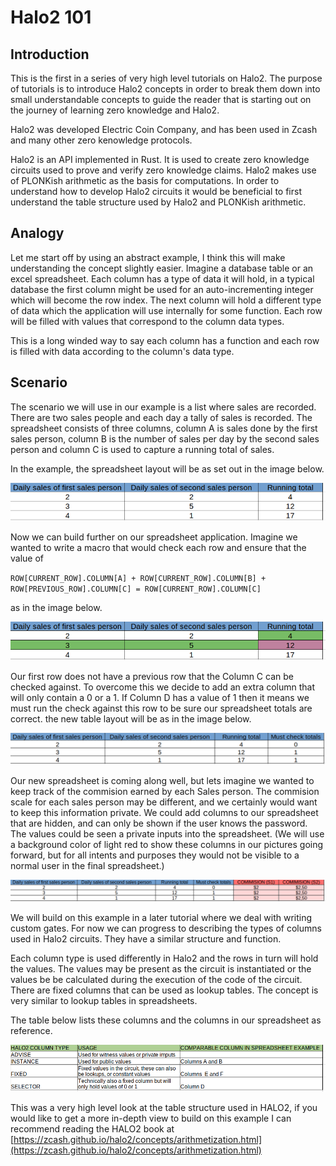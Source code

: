 # Halo2 101

## Introduction
This is the first in a series of very high level tutorials on Halo2. The purpose of tutorials is to introduce Halo2 concepts in order to break them down into small understandable concepts to guide the reader that is starting out on the journey of learning zero knowledge and Halo2.

Halo2 was developed Electric Coin Company, and has been used in Zcash and many other zero kenowledge protocols.

Halo2 is an API implemented in Rust. It is used to create zero knowledge circuits used to prove and verify zero knowledge claims. Halo2 makes use of PLONKish arithmetic as the basis for computations. In order to understand how to develop Halo2 circuits it would be beneficial to first understand the table structure used by Halo2 and PLONKish arithmetic.

## Analogy
Let me start off by using an abstract example, I think this will make understanding the concept slightly easier.
Imagine a database table or an excel spreadsheet. Each column has a type of data it will hold, in a typical database the first column might be used for an auto-incrementing integer which will become the row index. The next column will hold a different type of data which the application will use internally for some function. Each row will be filled with values that correspond to the column data types. 

This is a long winded way to say each column has a function and each row is filled with data according to the column's data type.

## Scenario
The scenario we will use in our example is a list where sales are recorded.
There are two sales people and each day a tally of sales is recorded.
The spreadsheet consists of three columns, column A is sales done by the first sales person, column B is the number of sales per day by the second sales person and column C is used to capture a running total of sales.

In the example, the spreadsheet layout will be as set out in the image below.

![Table](pics/table_layout1.png)

Now we can build further on our spreadsheet application. Imagine we wanted to write a macro that would check each row and ensure that the value of 

`ROW[CURRENT_ROW].COLUMN[A] + ROW[CURRENT_ROW].COLUMN[B] + ROW[PREVIOUS_ROW].COLUMN[C] = ROW[CURRENT_ROW].COLUMN[C]`

as in the image below.

![Table](pics/first_constraint.png)

Our first row does not have a previous row that the Column C can be checked against. To overcome this we decide to add an extra column that will only contain a 0 or a 1. If Column D has a value of 1 then it means we must run the check against this row to be sure our spreadsheet totals are correct. the new table layout will be as in the image below.

![Table](pics/table_layout2.png)

Our new spreadsheet is coming along well, but lets imagine we wanted to keep track of the commision earned by each Sales person. The commision scale for each sales person may be different, and we certainly would want to keep this information private. We could add columns to our spreadsheet that are hidden, and can only be shown if the user knows the password. The values could be seen a private inputs into the spreadsheet. (We will use a background color of light red to show these columns in our pictures going forward, but for all intents and purposes they would not be visible to a normal user in the final spreadsheet.)

![Table](pics/layout_privateColumns.png)

We will build on this example in a later tutorial where we deal with writing custom gates. For now we can progress to describing the types of columns used in Halo2 circuits. They have a similar structure and function. 

Each column type is used differently in Halo2 and the rows in turn will hold the values. The values may be present as the circuit is instantiated or the values be be calculated during the execution of the code of the circuit.
There are fixed columns that can be used as lookup tables. The concept is very similar to lookup tables in spreadsheets.

The table below lists these columns and the columns in our spreadsheet as reference.

![Table](pics/coulmtypes.png)

This was a very high level look at the table structure used in HALO2, if you would like to get a more in-depth view to build on this example I can recommend reading the HALO2 book at [https://zcash.github.io/halo2/concepts/arithmetization.html](https://zcash.github.io/halo2/concepts/arithmetization.html)

